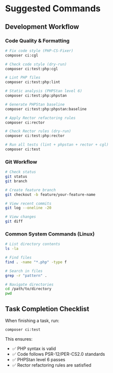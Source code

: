 # Suggested Commands

## Development Workflow

### Code Quality & Formatting
```bash
# Fix code style (PHP-CS-Fixer)
composer ci:cgl

# Check code style (dry-run)
composer ci:test:php:cgl

# Lint PHP files
composer ci:test:php:lint

# Static analysis (PHPStan level 6)
composer ci:test:php:phpstan

# Generate PHPStan baseline
composer ci:test:php:phpstan:baseline

# Apply Rector refactoring rules
composer ci:rector

# Check Rector rules (dry-run)
composer ci:test:php:rector

# Run all tests (lint + phpstan + rector + cgl)
composer ci:test
```

### Git Workflow
```bash
# Check status
git status
git branch

# Create feature branch
git checkout -b feature/your-feature-name

# View recent commits
git log --oneline -20

# View changes
git diff
```

### Common System Commands (Linux)
```bash
# List directory contents
ls -la

# Find files
find . -name "*.php" -type f

# Search in files
grep -r "pattern" .

# Navigate directories
cd /path/to/directory
pwd
```

## Task Completion Checklist
When finishing a task, run:
```bash
composer ci:test
```
This ensures:
- ✅ PHP syntax is valid
- ✅ Code follows PSR-12/PER-CS2.0 standards
- ✅ PHPStan level 6 passes
- ✅ Rector refactoring rules are satisfied